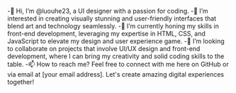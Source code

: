 -👋 Hi, I’m @luouhe23, a UI designer with a passion for coding.
-👀 I’m interested in creating visually stunning and user-friendly interfaces that blend art and technology seamlessly.
-🌱 I’m currently honing my skills in front-end development, leveraging my expertise in HTML, CSS, and JavaScript to elevate my design and user experience game.
-💞️ I’m looking to collaborate on projects that involve UI/UX design and front-end development, where I can bring my creativity and solid coding skills to the table.
-📫 How to reach me? Feel free to connect with me here on GitHub or via email at [your email address]. Let's create amazing digital experiences together!
<!---
luouhe23/luouhe23 is a ✨ special ✨ repository because its `README.md` (this file) appears on your GitHub profile.
You can click the Preview link to take a look at your changes.
--->
